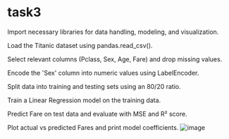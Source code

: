 # task3
Import necessary libraries for data handling, modeling, and visualization.

Load the Titanic dataset using pandas.read_csv().

Select relevant columns (Pclass, Sex, Age, Fare) and drop missing values.

Encode the 'Sex' column into numeric values using LabelEncoder.

Split data into training and testing sets using an 80/20 ratio.

Train a Linear Regression model on the training data.

Predict Fare on test data and evaluate with MSE and R² score.

Plot actual vs predicted Fares and print model coefficients.
![image](https://github.com/user-attachments/assets/773029d3-5f4f-4b74-a55c-e4599f80a717)
